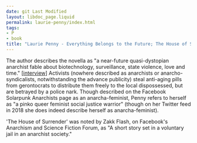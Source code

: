 ```yaml
---
date: git Last Modified
layout: libdoc_page.liquid
permalink: laurie-penny/index.html
tags:
- P
- book
title: "Laurie Penny - Everything Belongs to the Future; The House of Surrender"
---
```


The author describes the novella as "a near-future  quasi-dystopian anarchist fable about biotechnology, surveillance, state  violence, love and time." [<a href="https://www.facebook.com/SolarpunkAnarchists/?fref=ts">interview</a>] Activists (nowhere described as anarchists or  anarcho-syndicalists, notwithstanding the advance publicity) steal anti-aging  pills from gerontocrats to distribute them freely to the local dispossessed, but are betrayed by a  police nark. Though described on the Facebook Solarpunk Anarchists page as an  anarcha-feminist, Penny refers to herself as "a pinko queer feminist social  justice warrior" (though on her Twitter feed in 2018 she does indeed  describe herself as anarcha-feminist).

'The House of Surrender' was noted by Zakk Flash, on Facebook's Anarchism and Science Fiction Forum, as "A short story set in a voluntary jail in an anarchist society."